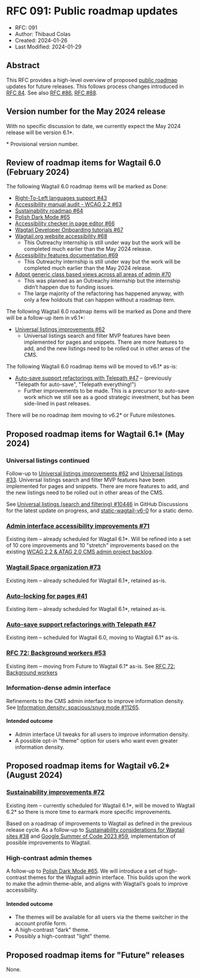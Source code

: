 # RFC 091: Public roadmap updates

- RFC: 091
- Author: Thibaud Colas
- Created: 2024-01-26
- Last Modified: 2024-01-29

## Abstract

This RFC provides a high-level overview of proposed [public roadmap](https://github.com/wagtail/roadmap) updates for future releases. This follows process changes introduced in [RFC 84](https://github.com/wagtail/rfcs/pull/84). See also [RFC #86](086-roadmap-updates.md), [RFC #88](088-roadmap-updates.md).

## Version number for the May 2024 release

With no specific discussion to date, we currently expect the May 2024 release will be version 6.1\*.

\* Provisional version number.

## Review of roadmap items for Wagtail 6.0 (February 2024)

The following Wagtail 6.0 roadmap items will be marked as Done:

- [Right-To-Left languages support #43](https://github.com/wagtail/roadmap/issues/43)
- [Accessibility manual audit - WCAG 2.2 #63](https://github.com/wagtail/roadmap/issues/63)
- [Sustainability roadmap #64](https://github.com/wagtail/roadmap/issues/64)
- [Polish Dark Mode #65](https://github.com/wagtail/roadmap/issues/65)
- [Accessibility checker in page editor #66](https://github.com/wagtail/roadmap/issues/66)
- [Wagtail Developer Onboarding tutorials #67](https://github.com/wagtail/roadmap/issues/67)
- [Wagtail.org website accessibility #68](https://github.com/wagtail/roadmap/issues/68)
  - This Outreachy internship is still under way but the work will be completed much earlier than the May 2024 release.
- [Accessibility features documentation #69](https://github.com/wagtail/roadmap/issues/69)
  - This Outreachy internship is still under way but the work will be completed much earlier than the May 2024 release.
- [Adopt generic class based views across all areas of admin #70](https://github.com/wagtail/roadmap/issues/70)
  - This was planned as an Outreachy internship but the internship didn’t happen due to funding issues.
  - The large majority of the refactoring has happened anyway, with only a few holdouts that can happen without a roadmap item.

The following Wagtail 6.0 roadmap items will be marked as Done and there will be a follow-up item in v6.1\*:

- [Universal listings improvements #62](https://github.com/wagtail/roadmap/issues/62)
  - Universal listings search and filter MVP features have been implemented for pages and snippets. There are more features to add, and the new listings need to be rolled out in other areas of the CMS.

The following Wagtail 6.0 roadmap items will be moved to v6.1\* as-is:

- [Auto-save support refactorings with Telepath #47](https://github.com/wagtail/roadmap/issues/47) – (previously "Telepath for auto-save", "Telepath everything!")
  - Further improvements to be made. This is a precursor to auto-save work which we still see as a good strategic investment, but has been side-lined in past releases.

There will be no roadmap item moving to v6.2\* or Future milestones.

## Proposed roadmap items for Wagtail 6.1\* (May 2024)

### Universal listings continued

Follow-up to [Universal listings improvements #62](https://github.com/wagtail/roadmap/issues/62) and [Universal listings #33](https://github.com/wagtail/roadmap/issues/33). Universal listings search and filter MVP features have been implemented for pages and snippets. There are more features to add, and the new listings need to be rolled out in other areas of the CMS.

See [Universal listings (search and filtering) #10446](https://github.com/wagtail/wagtail/discussions/10446#discussioncomment-7302866) in GitHub Discussions for the latest update on progress, and [static-wagtail-v6-0](https://static-wagtail-v6-0.netlify.app/admin/pages/60/) for a static demo.

### [Admin interface accessibility improvements #71](https://github.com/wagtail/roadmap/issues/71)

Existing item – already scheduled for Wagtail 6.1\*. Will be refined into a set of 10 core improvements and 10 "stretch" improvements based on the existing [WCAG 2.2 & ATAG 2.0 CMS admin project backlog](https://github.com/orgs/wagtail/projects/9?query=is%3Aopen+sort%3Aupdated-desc).

### [Wagtail Space organization #73](https://github.com/wagtail/roadmap/issues/73)

Existing item – already scheduled for Wagtail 6.1\*, retained as-is.

### [Auto-locking for pages #41](https://github.com/wagtail/roadmap/issues/41)

Existing item – already scheduled for Wagtail 6.1\*, retained as-is.

### [Auto-save support refactorings with Telepath #47](https://github.com/wagtail/roadmap/issues/47)

Existing item – scheduled for Wagtail 6.0, moving to Wagtail 6.1\* as-is.

### [RFC 72: Background workers #53](https://github.com/wagtail/roadmap/issues/53)

Existing item – moving from Future to Wagtail 6.1\* as-is. See [RFC 72: Background workers](https://github.com/wagtail/rfcs/pull/72)

### Information-dense admin interface

Refinements to the CMS admin interface to improve information density. See [Information density: spacious/snug mode #11265](https://github.com/wagtail/wagtail/issues/11265).

#### Intended outcome

- Admin interface UI tweaks for all users to improve information density.
- A possible opt-in "theme" option for users who want even greater information density.

## Proposed roadmap items for Wagtail v6.2\* (August 2024)

### [Sustainability improvements #72](https://github.com/wagtail/roadmap/issues/72)

Existing item – currently scheduled for Wagtail 6.1\*, will be moved to Wagtail 6.2\* so there is more time to earmark more specific improvements.

Based on a roadmap of improvements to Wagtail as defined in the previous release cycle. As a follow-up to [Sustainability considerations for Wagtail sites #38](https://github.com/wagtail/roadmap/issues/38) and [Google Summer of Code 2023 #59](https://github.com/wagtail/roadmap/issues/59), implementation of possible improvements to Wagtail.

### High-contrast admin themes

A follow-up to [Polish Dark Mode #65](https://github.com/wagtail/roadmap/issues/65). We will introduce a set of high-contrast themes for the Wagtail admin interface. This builds upon the work to make the admin theme-able, and aligns with Wagtail’s goals to improve accessibility.

#### Intended outcome

- The themes will be available for all users via the theme switcher in the account profile form.
- A high-contrast "dark" theme.
- Possibly a high-contrast "light" theme.

## Proposed roadmap items for "Future" releases

None.
